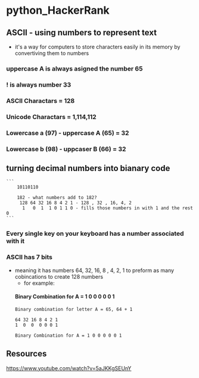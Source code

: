 # python_HackerRank

## ASCII - using numbers to represent text
- it's a way for computers to store characters easily in its memory by convertiving them to numbers
### uppercase A is always asigned the number 65
### ! is always number 33
###  ASCII Charactars = 128 
### Unicode Charactars = 1,114,112
### Lowercase a (97) - uppercase A (65) = 32
### Lowercase b (98) - uppcaser B (66) = 32
    
## turning decimal numbers into bianary code 
    ```
        10110110

        182 - what numbers add to 182?
         128 64 32 16 8 4 2 1 - 128 , 32 , 16, 4, 2
          1   0  1  1 0 1 1 0 - fills those numbers in with 1 and the rest 0
    ```

 ### Every single key on your keyboard has a number associated with it 

 ### ASCII has 7 bits
 - meaning it has numbers 64, 32, 16, 8 , 4, 2, 1 to preform as many cobincations to create 128 numbers
    - for example: 
    #### Binary Combination for A = 1 0 0 0 0 0 1
    ```
    Binary combination for letter A = 65, 64 + 1

    64 32 16 8 4 2 1 
    1  0  0  0 0 0 1

    Binary Combination for A = 1 0 0 0 0 0 1
    ```

 ## Resources 
 https://www.youtube.com/watch?v=5aJKKgSEUnY